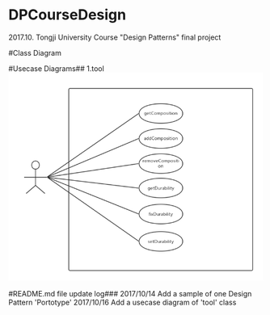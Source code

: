 ﻿# DPCourseDesign
2017.10. Tongji University Course "Design Patterns" final project 

#Class Diagram

#Usecase Diagrams##
1.tool
![usecase_tool](diagrams/usecase_tool.png)

#README.md file update log###
2017/10/14 Add a sample of one Design Pattern 'Portotype'
2017/10/16 Add a usecase diagram of 'tool' class
